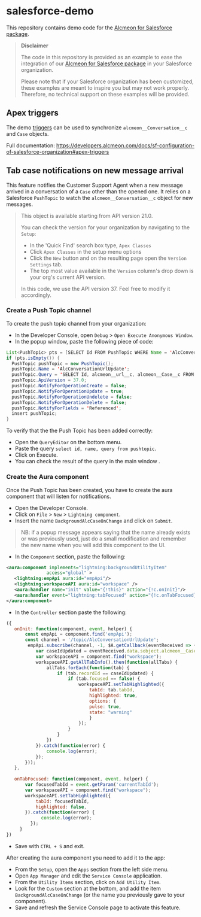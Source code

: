 # salesforce-demo
This repository contains demo code for the [Alcmeon for Salesforce package](https://developers.alcmeon.com/docs/salesforce-changelog).

> **Disclaimer**
>
> The code in this repository is provided as an example to ease the integration of our [Alcmeon for Salesforce package](https://developers.alcmeon.com/docs/salesforce-changelog) in your Salesforce organization. 
> 
> Please note that if your Salesforce organization has been customized, these examples are meant to inspire you but may not work properly. Therefore, no technical support on these examples will be provided.

## Apex triggers

The demo [triggers](https://github.com/alcmeon/salesforce-demo/tree/main/triggers) can be used to synchronize `alcmeon__Conversation__c` and `Case` objects. 

Full documentation: https://developers.alcmeon.com/docs/sf-configuration-of-salesforce-organization#apex-triggers

## Tab case notifications on new message arrival

This feature notifies the Customer Support Agent when a new message arrived in a conversation of a `Case` other than the opened one.
It relies on a Salesforce `PushTopic` to watch the `alcmeon__Conversation__c` object for new messages.

> This object is available starting from API version 21.0. 
>
> You can check the version for your organization by navigating to the `Setup`:
> * In the 'Quick Find' search box type, `Apex Classes`
> * Click `Apex Classes` in the setup menu options
> * Click the `New` button and on the resulting page open the `Version Settings` tab.
> * The top most value available in the `Version` column's drop down is your org's current API version.
>
> In this code, we use the API version 37. Feel free to modify it accordingly.

### Create a Push Topic channel

To create the push topic channel from your organization:
* In the Developer Console, open `Debug` > `Open Execute Anonymous Window`.
* In the popup window, paste the following piece of code:

```java
List<PushTopic> pts = [SELECT Id FROM PushTopic WHERE Name = 'AlcConversationUrlUpdate'];
if (pts.isEmpty()) {
  PushTopic pushTopic = new PushTopic();
  pushTopic.Name = 'AlcConversationUrlUpdate';
  pushTopic.Query = 'SELECT Id, alcmeon__url__c, alcmeon__Case__c FROM alcmeon__Conversation__c';
  pushTopic.ApiVersion = 37.0;
  pushTopic.NotifyForOperationCreate = false;
  pushTopic.NotifyForOperationUpdate = true;
  pushTopic.NotifyForOperationUndelete = false;
  pushTopic.NotifyForOperationDelete = false;
  pushTopic.NotifyForFields = 'Referenced';
  insert pushTopic;
}
```

To verify that the the Push Topic has been added correctly:

* Open the `QueryEditor` on the bottom menu.
* Paste the query `select id, name, query from pushtopic`.
* Click on Execute.
* You can check the result of the query in the main window .

### Create the Aura component

Once the Push Topic has been created, you have to create the aura component that will listen for notifications. 

* Open the Developer Console.
* Click on `File` > `New` > `Lightning component`.
* Insert the name `BackgroundAlcCaseOnChange` and click on `Submit`.

> NB: if a popup message appears saying that the name already exists or was previously used, just do a small modification and remember the new name when you will add this component to the UI.

* In the `Component` section, paste the following:

```xml
<aura:component implements="lightning:backgroundUtilityItem"
               access="global" >
   <lightning:empApi aura:id="empApi"/>
   <lightning:workspaceAPI aura:id="workspace" />
   <aura:handler name="init" value="{!this}" action="{!c.onInit}"/>
   <aura:handler event="lightning:tabFocused" action="{!c.onTabFocused}"/>
</aura:component>
```
* In the `Controller` section paste the following:
 
```js
({
   onInit: function(component, event, helper) {       
       const empApi = component.find('empApi');
       const channel = '/topic/AlcConversationUrlUpdate';
        empApi.subscribe(channel, -1, $A.getCallback(eventReceived => {
           var caseIdUpdated = eventReceived.data.sobject.alcmeon__Case__c;
           var workspaceAPI = component.find("workspace");
           workspaceAPI.getAllTabInfo().then(function(allTabs) {
               allTabs.forEach(function(tab) {
                   if (tab.recordId == caseIdUpdated) {
                       if (tab.focused == false) {
                           workspaceAPI.setTabHighlighted({
                               tabId: tab.tabId,
                               highlighted: true,
                               options: {
                               pulse: true,
                               state: "warning"
                               }
                           });
                       } 
                   }
               })
           }).catch(function(error) {
               console.log(error);
           });
       }));
   },
 
   onTabFocused: function(component, event, helper) {
       var focusedTabId = event.getParam('currentTabId');
       var workspaceAPI = component.find("workspace");
       workspaceAPI.setTabHighlighted({
           tabId: focusedTabId,
           highlighted: false,
       }).catch(function(error) {
             console.log(error);
         });
     }
})
```

* Save with `CTRL + S` and exit.

After creating the aura component you need to add it to the app:

* From the `Setup`, open the `Apps` section from the left side menu.
* Open `App Manager` and edit the `Service Console` application.
* From the `Utility Items` section, click on `Add Utility Item`.
* Look for the `Custom` section at the bottom, and add the item `BackgroundAlcCaseOnChange` (or the name you previously gave to your component).
* Save and refresh the Service Console page to activate this feature.
